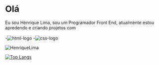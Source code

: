 #  Olá 

Eu sou Henrique Lima, sou um  Programador Front End, atualmente estou apredendo e criando projetos com
<br>
<br>
-<img src="https://img.shields.io/badge/HTML5-E34F26?style=for-the-badge&logo=html5&logoColor=white" alt="  html-logo" />
-<img src="https://img.shields.io/badge/CSS3-1572B6?style=for-the-badge&logo=css3&logoColor=white" alt=" css-logo" />

![HenriqueLima](https://github-readme-stats.vercel.app/api?username=HenriqueLRBarbosa&show_icons=true&bg_color=00000000)

[![Top Langs](https://github-readme-stats.vercel.app/api/top-langs/?username=HenriqueLRBarbosa)](https://github.com/anuraghazra/github-readme-stats)
